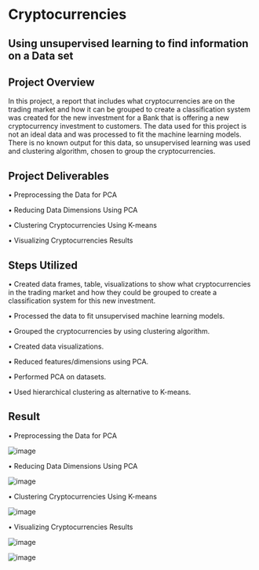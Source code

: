 # Cryptocurrencies
## Using unsupervised learning to find information on a Data set

## Project Overview
In this project, a report that includes what cryptocurrencies are on the trading market and how it can be grouped to create a classification system was created for the new investment for a Bank that is offering a new cryptocurrency investment to customers. The data used for this project is not an ideal data and was processed to fit the machine learning models. There is no known output for this data, so unsupervised learning was used and clustering algorithm, chosen to group the cryptocurrencies.


## Project Deliverables 

•	Preprocessing the Data for PCA

•	Reducing Data Dimensions Using PCA

•	Clustering Cryptocurrencies Using K-means

•	Visualizing Cryptocurrencies Results

## Steps Utilized
•	Created data frames, table, visualizations to show what cryptocurrencies in the trading market and how they could be grouped to create a classification system for this new investment.

•	Processed the data to fit unsupervised machine learning models.

•	Grouped the cryptocurrencies by using clustering algorithm.

•	Created data visualizations.

• Reduced features/dimensions using PCA.

• Performed PCA on datasets. 

• Used hierarchical clustering as alternative to K-means.



## Result

•	Preprocessing the Data for PCA

![image](https://user-images.githubusercontent.com/105121697/189218948-c52feff5-b803-4c7f-a8a7-3f9da30b63b2.png)


•	Reducing Data Dimensions Using PCA

![image](https://user-images.githubusercontent.com/105121697/189219249-8bc3563a-69cc-4134-bc56-8d1142f5857f.png)


•	Clustering Cryptocurrencies Using K-means

![image](https://user-images.githubusercontent.com/105121697/189219520-86c732a0-8d09-4d58-b531-a8872527191d.png)


•	Visualizing Cryptocurrencies Results

![image](https://user-images.githubusercontent.com/105121697/189219763-a7a7670a-cfb2-4232-8fb9-9b6fdc755694.png)

![image](https://user-images.githubusercontent.com/105121697/189219848-c2aeef82-34c1-4641-bef4-a946a4138dee.png)

